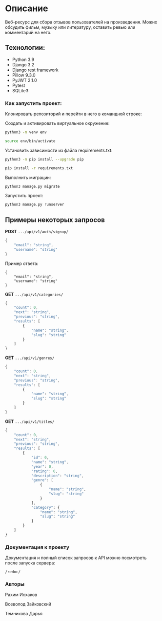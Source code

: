 # Описание
 Веб-ресурс для сбора отзывов пользователей на произведения. Можно обсудить фильм, музыку или литературу, оставить ревью или комментарий на него.

 ## Технологии:
- Python 3.9
- Django 3.2
- Django rest framework
- Pillow 9.3.0
- PyJWT 2.1.0
- Pytest
- SQLite3
### Как запустить проект:

Клонировать репозиторий и перейти в него в командной строке:


Cоздать и активировать виртуальное окружение:

```bash
python3 -m venv env
```

```bash
source env/bin/activate
```

Установить зависимости из файла requirements.txt:

```bash
python3 -m pip install --upgrade pip
```

```bash
pip install -r requirements.txt
```

Выполнить миграции:

```bash
python3 manage.py migrate
```

Запустить проект:

```bash
python3 manage.py runserver
```
## Примеры некоторых запросов

**POST** `.../api/v1/auth/signup/`
```js
{
    "email": "string",
    "username": "string"
}
```
Пример ответа:
```
{
    "email": "string",
    "username": "string"
}
```

**GET** `.../api/v1/categories/`
```js
{
    "count": 0,
    "next": "string",
    "previous": "string",
    "results": [
        {
            "name": "string",
            "slug": "string"
        }
    ]
}
```

**GET** `.../api/v1/genres/`
```js
{
    "count": 0,
    "next": "string",
    "previous": "string",
    "results": [
        {
            "name": "string",
            "slug": "string"
        }
    ]
}
```

**GET** `.../api/v1/titles/`
```js
{
    "count": 0,
    "next": "string",
    "previous": "string",
    "results": [
        {
            "id": 0,
            "name": "string",
            "year": 0,
            "rating": 0,
            "description": "string",
            "genre": [
                {
                    "name": "string",
                    "slug": "string"
                }
            ],
            "category": {
                "name": "string",
                "slug": "string"
            }
        }
    ]
}
```


### Документация к проекту

Документация и полный список запросов к API можно посмотреть после запуска сервера:
```
/redoc/
```

### Авторы
Рахим Исхаков

Всеволод Зайковский

Темникова Дарья
